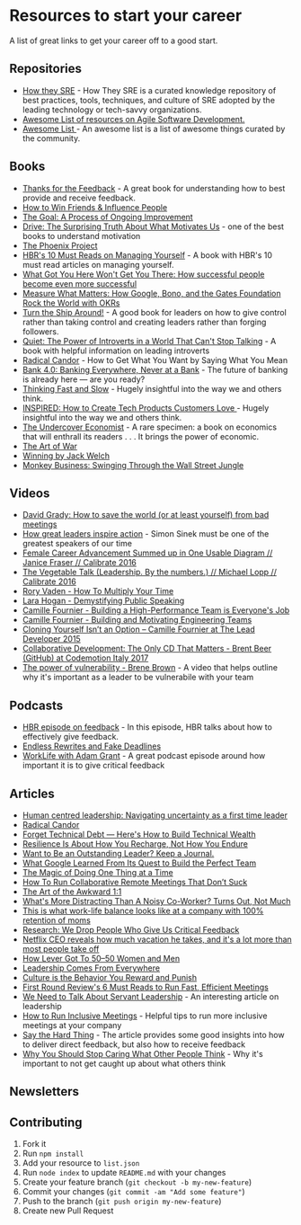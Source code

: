 # Resources to start your career 
 A list of great links to get your career off to a good start.

## Repositories
 * [How they SRE](https://github.com/upgundecha/howtheysre) - How They SRE is a curated knowledge repository of best practices, tools, techniques, and culture of SRE adopted by the leading technology or tech-savvy organizations.
 * [Awesome List of resources on Agile Software Development.](https://github.com/lorabv/awesome-agile)
 * [Awesome List ](https://github.com/sindresorhus/awesome) - An awesome list is a list of awesome things curated by the community.

## Books
 * [Thanks for the Feedback](https://www.amazon.com/Thanks-Feedback-Science-Receiving-Well/dp/0670014664) - A great book for understanding how to best provide and receive feedback.
 * [How to Win Friends & Infl​uence People](https://www.amazon.com/dp/0671027034/ref=wl_it_dp_v_nS_ttl)
 * [The Goal: A Process of Ongoing Improvement](https://www.amazon.com/dp/0884271951/ref=wl_it_dp_v_nS_ttl)
 * [Drive: The Surprising Truth About What Motivates Us](http://www.danpink.com/books/drive/) - one of the best books to understand motivation
 * [The Phoenix Project](https://www.bookdepository.com/The-Phoenix-Project/9780988262508)
 * [HBR's 10 Must Reads on Managing Yourself](https://www.amazon.com/Managing-Yourself-Measure-Clayton-Christensen/dp/1422157997) - A book with HBR's 10 must read articles on managing yourself.
 * [What Got You Here Won't Get You There: How successful people become even more successful](https://www.amazon.com/What-Got-Here-Wont-There/dp/1781251568)
 * [Measure What Matters: How Google, Bono, and the Gates Foundation Rock the World with OKRs](https://www.amazon.com/Measure-What-Matters-Google-Foundation-ebook/dp/B078FZ9SYB)
 * [Turn the Ship Around!](https://www.amazon.com/Turn-Ship-Around-Turning-Followers-ebook/dp/B00AFPVP0Y) - A good book for leaders on how to give control rather than taking control and creating leaders rather than forging followers.
 * [Quiet: The Power of Introverts in a World That Can't Stop Talking](https://www.amazon.com/Quiet-Power-Introverts-World-Talking/dp/0307352145/ref=tmm_hrd_swatch_0?_encoding=UTF8&qid=1553742703&sr=8-2) - A book with helpful information on leading introverts
 * [Radical Candor](https://www.amazon.com/Radical-Candor-Revised-Updated-Saying/dp/1529038340/ref=tmm_pap_swatch_0?_encoding=UTF8&qid=&sr=) - How to Get What You Want by Saying What You Mean
 * [Bank 4.0: Banking Everywhere, Never at a Bank](https://www.amazon.com/Bank-4-0-Banking-Everywhere-Never/dp/1119506506) - The future of banking is already here ― are you ready?
 * [Thinking Fast and Slow](https://www.amazon.com/Thinking-Fast-Slow-Daniel-Kahneman/dp/0374533555) - Hugely insightful into the way we and others think.
 * [INSPIRED: How to Create Tech Products Customers Love ](https://www.amazon.com/INSPIRED-Create-Tech-Products-Customers-ebook/dp/B077NRB36N) - Hugely insightful into the way we and others think.
 * [The Undercover Economist](https://www.amazon.com/Undercover-Economist-Tim-Harford/dp/0345494016/ref=tmm_pap_swatch_0?_encoding=UTF8&qid=1613552614&sr=1-1) - A rare specimen: a book on economics that will enthrall its readers . . . It brings the power of economic.
 * [The Art of War](https://www.amazon.com/Art-War-Sun-Tzu/dp/1599869772)
 * [Winning by Jack Welch](https://www.amazon.com/Winning-Jack-Welch/dp/0060759380)
 * [Monkey Business: Swinging Through the Wall Street Jungle](https://www.amazon.com/Monkey-Business-Swinging-Through-Street/dp/0446676950)

## Videos
 * [David Grady: How to save the world (or at least yourself) from bad meetings](https://www.youtube.com/watch?v=F6Qo8IDsVNg)
 * [How great leaders inspire action](https://www.ted.com/talks/simon_sinek_how_great_leaders_inspire_action?language=en) - Simon Sinek must be one of the greatest speakers of our time
 * [Female Career Advancement Summed up in One Usable Diagram // Janice Fraser // Calibrate 2016](https://www.youtube.com/watch?v=SDIV8XV6Qrg&t=1s)
 * [The Vegetable Talk (Leadership. By the numbers.) // Michael Lopp // Calibrate 2016](https://youtu.be/AGJaqQ0b8AE?t=3m13s)
 * [Rory Vaden - How To Multiply Your Time](https://www.youtube.com/watch?v=y2X7c9TUQJ8)
 * [Lara Hogan - Demystifying Public Speaking](https://www.youtube.com/watch?v=20GYQcBhXDo)
 * [Camille Fournier - Building a High-Performance Team is Everyone's Job](https://www.youtube.com/watch?v=pTf5mqOrwvY)
 * [Camille Fournier - Building and Motivating Engineering Teams](https://www.youtube.com/watch?v=7R-Y2DwWOr0)
 * [Cloning Yourself Isn’t an Option – Camille Fournier at The Lead Developer 2015](https://vimeo.com/139907569)
 * [Collaborative Development: The Only CD That Matters - Brent Beer (GitHub) at Codemotion Italy 2017](https://www.youtube.com/watch?v=XyqeKmefgYw)
 * [The power of vulnerability - Brene Brown](https://www.youtube.com/watch?v=iCvmsMzlF7o&feature=youtu.be) - A video that helps outline why it's important as a leader to be vulnerabile with your team

## Podcasts
 * [HBR episode on feedback](https://itunes.apple.com/us/podcast/hbr-ideacast/id152022135?mt=2#episodeGuid=5f93f6ea0140dc92ea655196e51be183) - In this episode, HBR talks about how to effectively give feedback.
 * [Endless Rewrites and Fake Deadlines](https://softskills.audio/2017/10/13/episode-78-endless-rewrites-and-fake-deadlines/)
 * [WorkLife with Adam Grant](https://itunes.apple.com/nz/podcast/how-to-love-criticism/id1346314086?i=1000404159792&mt=2) - A great podcast episode around how important it is to give critical feedback

## Articles
 * [Human centred leadership: Navigating uncertainty as a first time leader](https://rush.co.nz/ideas/human-centred-leadership)
 * [Radical Candor](http://firstround.com/review/radical-candor-the-surprising-secret-to-being-a-good-boss/)
 * [Forget Technical Debt — Here's How to Build Technical Wealth](http://firstround.com/review/forget-technical-debt-heres-how-to-build-technical-wealth/)
 * [Resilience Is About How You Recharge, Not How You Endure](https://hbr.org/2016/06/resilience-is-about-how-you-recharge-not-how-you-endure)
 * [Want to Be an Outstanding Leader? Keep a Journal.](https://hbr.org/2016/01/want-to-be-an-outstanding-leader-keep-a-journal)
 * [What Google Learned From Its Quest to Build the Perfect Team](http://mobile.nytimes.com/2016/02/28/magazine/what-google-learned-from-its-quest-to-build-the-perfect-team.html?_r=0)
 * [The Magic of Doing One Thing at a Time](https://hbr.org/2012/03/the-magic-of-doing-one-thing-a.html)
 * [How To Run Collaborative Remote Meetings That Don’t Suck](https://medium.com/beakerandflint/how-to-run-collaborative-remote-meetings-that-dont-suck-c77a0df51ca5)
 * [The Art of the Awkward 1:1](https://medium.com/@mrabkin/the-art-of-the-awkward-1-1-f4e1dcbd1c5c#.53msecvc3)
 * [What's More Distracting Than A Noisy Co-Worker? Turns Out, Not Much](http://www.npr.org/2016/10/26/498850659/what-s-more-distracting-than-a-noisy-coworker-not-much)
 * [This is what work-life balance looks like at a company with 100% retention of moms](http://qz.com/806516/the-secret-to-patagonias-success-keeping-moms-and-onsite-child-care-and-paid-parental-leave/)
 * [Research: We Drop People Who Give Us Critical Feedback](https://hbr.org/2016/09/research-we-drop-people-who-give-us-critical-feedback)
 * [Netflix CEO reveals how much vacation he takes, and it's a lot more than most people take off](http://www.businessinsider.com/reed-hastings-vacation-2015-11)
 * [How Lever Got To 50–50 Women and Men](https://medium.com/initialized-capital/how-lever-got-to-50-50-between-women-men-b8db05b7d3ee#.k8h1l47qx)
 * [Leadership Comes From Everywhere](https://medium.com/@rands/leadership-comes-from-everywhere-61c2e555f8e7)
 * [Culture is the Behavior You Reward and Punish](https://jocelyngoldfein.com/culture-is-the-behavior-you-reward-and-punish-7e8e75c6543e)
 * [First Round Review's 6 Must Reads to Run Fast, Efficient Meetings](http://firstround.com/review/first-round-reviews-6-must-reads-to-run-fast-efficient-meetings/)
 * [We Need to Talk About Servant Leadership](https://mfbt.ca/we-need-to-talk-about-servant-leadership-a719c4c05434) - An interesting article on leadership
 * [How to Run Inclusive Meetings](https://thisisfranklin.com/2018/02/22/how-to-run-inclusive-meetings.html) - Helpful tips to run more inclusive meetings at your company
 * [Say the Hard Thing](http://randsinrepose.com/archives/say-the-hard-thing/) - The article provides some good insights into how to deliver direct feedback, but also how to receive feedback
 * [Why You Should Stop Caring What Other People Think](https://waitbutwhy.com/2014/06/taming-mammoth-let-peoples-opinions-run-life.html) - Why it's important to not get caught up about what others think

## Newsletters

## Contributing 
1. Fork it
2. Run `npm install`
3. Add your resource to `list.json`
4. Run `node index` to update `README.md` with your changes
5. Create your feature branch (`git checkout -b my-new-feature`)
6. Commit your changes (`git commit -am "Add some feature"`)
7. Push to the branch (`git push origin my-new-feature`)
8. Create new Pull Request
